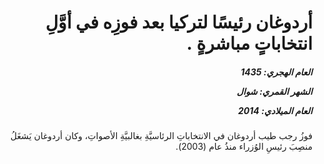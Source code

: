 <h1 dir="rtl">أردوغان رئيسًا لتركيا بعد فوزِه في أوَّلِ انتخاباتٍ مباشرةٍ .</h1>

<h5 dir="rtl">العام الهجري:  1435

الشهر القمري: شوال

العام الميلادي: 2014</h5>

<p dir="rtl">فوزُ رجب طيب أردوغان في الانتخاباتِ الرئاسيَّةِ بغالبيَّةِ الأصواتِ، وكان أردوغان يَشغَلُ منصِبَ رئيسِ الوُزراء منذُ عام (2003).</p></br>
